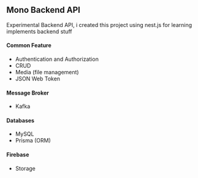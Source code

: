 ## Mono Backend API

Experimental Backend API, i created this project using nest.js for learning implements backend stuff

#### Common Feature 
- Authentication and Authorization
- CRUD 
- Media (file management)
- JSON Web Token

#### Message Broker 
- Kafka

#### Databases 
- MySQL
- Prisma (ORM)

#### Firebase
- Storage
